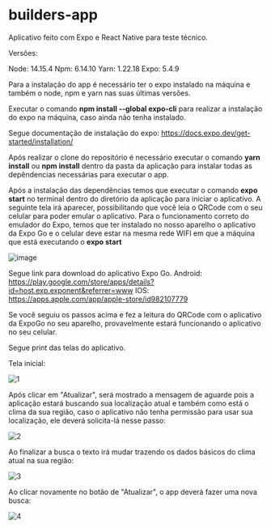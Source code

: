 # builders-app

Aplicativo feito com Expo e React Native para teste técnico.

Versões:

Node: 14.15.4
Npm: 6.14.10
Yarn: 1.22.18
Expo: 5.4.9

Para a instalação do app é necessário ter o expo instalado na máquina e também o node, npm e yarn nas suas últimas versões.

Executar o comando **npm install --global expo-cli** para realizar a instalação do expo na máquina, caso ainda não tenha instalado.

Segue documentação de instalação do expo:
https://docs.expo.dev/get-started/installation/

Após realizar o clone do repositório é necessário executar o comando **yarn install** ou **npm install** dentro da pasta da aplicação para instalar todas as depêndencias necessárias para executar o app.


Após a instalação das dependências temos que executar o comando **expo start** no terminal dentro do diretório da aplicação para iniciar o aplicativo.
A seguinte tela irá aparecer, possibilitando que você leia o QRCode com o seu celular para poder emular o aplicativo. Para o funcionamento correto do emulador do Expo, temos que ter instalado no nosso aparelho o aplicativo da Expo Go e o celular deve estar na mesma rede WIFI em que a máquina que está executando o **expo start**

![image](https://user-images.githubusercontent.com/43793955/172287561-160520a8-147d-4183-9f50-91d48830e0ff.png)

Segue link para download do aplicativo Expo Go.
Android: https://play.google.com/store/apps/details?id=host.exp.exponent&referrer=www
IOS: https://apps.apple.com/app/apple-store/id982107779

Se você seguiu os passos acima e fez a leitura do QRCode com o aplicativo da ExpoGo no seu aparelho, provavelmente estará funcionando o aplicativo no seu celular.

Segue print das telas do aplicativo.

Tela inicial:

![1](https://user-images.githubusercontent.com/43793955/172288145-6bb8fe8f-0150-45d9-bad8-a43a2f96dddb.jpg)


Após clicar em "Atualizar", será mostrado a mensagem de aguarde pois a aplicação estará buscando sua localização atual e também como está o clima da sua região, caso o aplicativo não tenha permissão para usar sua localização, ele deverá solicita-lá nesse passo:

![2](https://user-images.githubusercontent.com/43793955/172288202-0354c112-6341-42df-a3ba-d905c1501968.jpg)

Ao finalizar a busca o texto irá mudar trazendo os dados básicos do clima atual na sua região:

![3](https://user-images.githubusercontent.com/43793955/172288355-a4c32207-68ce-4575-82c5-196cef0851cd.jpg)

Ao clicar novamente no botão de "Atualizar", o app deverá fazer uma nova busca:

![4](https://user-images.githubusercontent.com/43793955/172288516-90637b3e-b29a-44b0-aae6-b852d26ce766.jpg)




